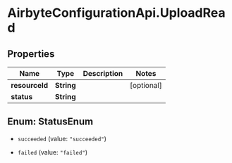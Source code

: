 # AirbyteConfigurationApi.UploadRead

## Properties

Name | Type | Description | Notes
------------ | ------------- | ------------- | -------------
**resourceId** | **String** |  | [optional] 
**status** | **String** |  | 



## Enum: StatusEnum


* `succeeded` (value: `"succeeded"`)

* `failed` (value: `"failed"`)




